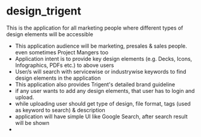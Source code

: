 # design_trigent

This is the application for all marketing people where different types of design elements will be accessible 

- This application audience will be marketing, presales & sales people. even sometimes Project Mangers too
- Application intent is to provide key design elements (e.g. Decks, Icons, Infographics, PDFs etc.) to above users
- User/s will search with servicewise or industrywise keywords to find design elements in the application
- This application also provides Trigent's detailed brand guideline
- if any user wants to add any design elements, that user has to login and upload.
- while uploading user should get type of design, file format, tags (used as keyword to search) & description
- application will have simple UI like Google Search, after search result will be shown
- 
